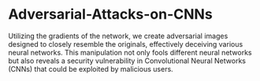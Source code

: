 # Adversarial-Attacks-on-CNNs
Utilizing the gradients of the network, we create adversarial images designed to closely resemble the originals, effectively deceiving various neural networks. This manipulation not only fools different neural networks but also reveals a security vulnerability in Convolutional Neural Networks (CNNs) that could be exploited by malicious users.
